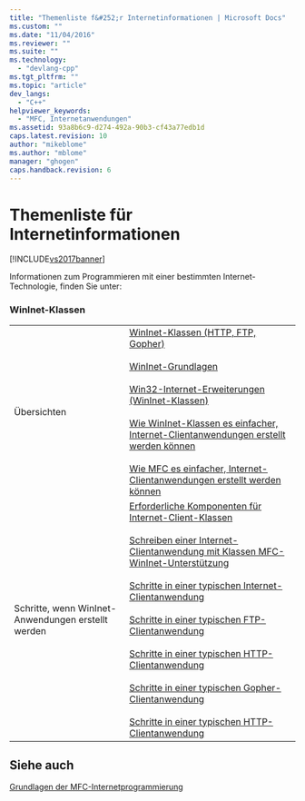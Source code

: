 ```yaml
---
title: "Themenliste f&#252;r Internetinformationen | Microsoft Docs"
ms.custom: ""
ms.date: "11/04/2016"
ms.reviewer: ""
ms.suite: ""
ms.technology: 
  - "devlang-cpp"
ms.tgt_pltfrm: ""
ms.topic: "article"
dev_langs: 
  - "C++"
helpviewer_keywords: 
  - "MFC, Internetanwendungen"
ms.assetid: 93a8b6c9-d274-492a-90b3-cf43a77edb1d
caps.latest.revision: 10
author: "mikeblome"
ms.author: "mblome"
manager: "ghogen"
caps.handback.revision: 6
---
```

# Themenliste f&#252;r Internetinformationen
[!INCLUDE[vs2017banner](../assembler/inline/includes/vs2017banner.md)]

Informationen zum Programmieren mit einer bestimmten Internet\-Technologie, finden Sie unter:  
  
### WinInet\-Klassen  
  
|||  
|-|-|  
|Übersichten|[WinInet\-Klassen \(HTTP, FTP, Gopher\)](../mfc/win32-internet-extensions-wininet.md)<br /><br /> [WinInet\-Grundlagen](../mfc/wininet-basics.md)<br /><br /> [Win32\-Internet\-Erweiterungen \(WinInet\-Klassen\)](../mfc/win32-internet-extensions-wininet.md)<br /><br /> [Wie WinInet\-Klassen es einfacher, Internet\-Clientanwendungen erstellt werden können](../mfc/how-wininet-makes-it-easier-to-create-internet-client-applications.md)<br /><br /> [Wie MFC es einfacher, Internet\-Clientanwendungen erstellt werden können](../mfc/how-mfc-makes-it-easier-to-create-internet-client-applications.md)|  
|Schritte, wenn WinInet\-Anwendungen erstellt werden|[Erforderliche Komponenten für Internet\-Client\-Klassen](../mfc/prerequisites-for-internet-client-classes.md)<br /><br /> [Schreiben einer Internet\-Clientanwendung mit Klassen MFC\-WinInet\-Unterstützung](../mfc/writing-an-internet-client-application-using-mfc-wininet-classes.md)<br /><br /> [Schritte in einer typischen Internet\-Clientanwendung](../mfc/steps-in-a-typical-internet-client-application.md)<br /><br /> [Schritte in einer typischen FTP\-Clientanwendung](../mfc/steps-in-a-typical-ftp-client-application.md)<br /><br /> [Schritte in einer typischen HTTP\-Clientanwendung](../mfc/steps-in-a-typical-http-client-application.md)<br /><br /> [Schritte in einer typischen Gopher\-Clientanwendung](../mfc/steps-in-a-typical-gopher-client-application.md)<br /><br /> [Schritte in einer typischen HTTP\-Clientanwendung](../mfc/steps-in-a-typical-http-client-application.md)|  
  
## Siehe auch  
 [Grundlagen der MFC\-Internetprogrammierung](../mfc/mfc-internet-programming-basics.md)